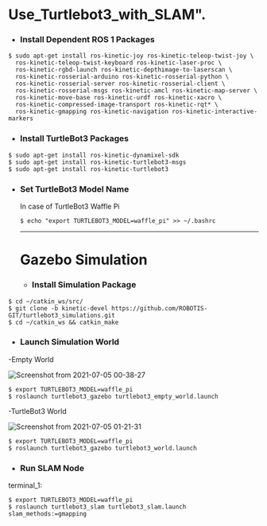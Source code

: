 # Use_Turtlebot3_with_SLAM".
* ### Install Dependent ROS 1 Packages

```
$ sudo apt-get install ros-kinetic-joy ros-kinetic-teleop-twist-joy \
  ros-kinetic-teleop-twist-keyboard ros-kinetic-laser-proc \
  ros-kinetic-rgbd-launch ros-kinetic-depthimage-to-laserscan \
  ros-kinetic-rosserial-arduino ros-kinetic-rosserial-python \
  ros-kinetic-rosserial-server ros-kinetic-rosserial-client \
  ros-kinetic-rosserial-msgs ros-kinetic-amcl ros-kinetic-map-server \
  ros-kinetic-move-base ros-kinetic-urdf ros-kinetic-xacro \
  ros-kinetic-compressed-image-transport ros-kinetic-rqt* \
  ros-kinetic-gmapping ros-kinetic-navigation ros-kinetic-interactive-markers
  ```
  
  * ### Install TurtleBot3 Packages
  
  ```
$ sudo apt-get install ros-kinetic-dynamixel-sdk
$ sudo apt-get install ros-kinetic-turtlebot3-msgs
$ sudo apt-get install ros-kinetic-turtlebot3
```

* ### Set TurtleBot3 Model Name

  In case of TurtleBot3 Waffle Pi 
  
  ```$ echo "export TURTLEBOT3_MODEL=waffle_pi" >> ~/.bashrc```
  
  ---------------------------------------
  
  # Gazebo Simulation
  * ### Install Simulation Package
  
```
$ cd ~/catkin_ws/src/
$ git clone -b kinetic-devel https://github.com/ROBOTIS-GIT/turtlebot3_simulations.git
$ cd ~/catkin_ws && catkin_make
```

* ### Launch Simulation World

-Empty World

![Screenshot from 2021-07-05 00-38-27](https://user-images.githubusercontent.com/85907057/124400850-35749900-dd2e-11eb-8084-57c1dd6f15ee.png)

```
$ export TURTLEBOT3_MODEL=waffle_pi
$ roslaunch turtlebot3_gazebo turtlebot3_empty_world.launch
```

-TurtleBot3 World

![Screenshot from 2021-07-05 01-21-31](https://user-images.githubusercontent.com/85907057/124401031-82a53a80-dd2f-11eb-962c-3c4a02b141d7.png)

```
$ export TURTLEBOT3_MODEL=waffle_pi
$ roslaunch turtlebot3_gazebo turtlebot3_world.launch
```

* ### Run SLAM Node

terminal_1:



```
$ export TURTLEBOT3_MODEL=waffle_pi
$ roslaunch turtlebot3_slam turtlebot3_slam.launch slam_methods:=gmapping
```

